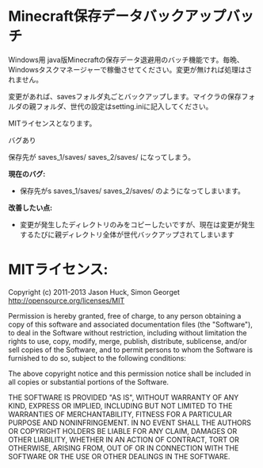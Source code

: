 
# Minecraft保存データバックアップバッチ

Windows用 java版Minecraftの保存データ退避用のバッチ機能です。毎晩、Windowsタスクマネージャーで稼働させてください。変更が無ければ処理はされません。

変更があれば、savesフォルダ丸ごとバックアップします。マイクラの保存フォルダの親フォルダ、世代の設定はsetting.iniに記入してください。

MITライセンスとなります。


バグあり

保存先が
saves_1/saves/
saves_2/saves/
になってしまう。

**現在のバグ:**
- 保存先がs
saves_1/saves/
saves_2/saves/
のようになってしまいます。

**改善したい点:**
- 変更が発生したディレクトリのみをコピーしたいですが、現在は変更が発生するたびに親ディレクトリ全体が世代バックアップされてしまいます


# MITライセンス:

Copyright (c) 2011-2013 Jason Huck, Simon Georget http://opensource.org/licenses/MIT

Permission is hereby granted, free of charge, to any person obtaining a copy of this software and associated documentation files (the "Software"), to deal in the Software without restriction, including without limitation the rights to use, copy, modify, merge, publish, distribute, sublicense, and/or sell copies of the Software, and to permit persons to whom the Software is furnished to do so, subject to the following conditions:

The above copyright notice and this permission notice shall be included in all copies or substantial portions of the Software.

THE SOFTWARE IS PROVIDED "AS IS", WITHOUT WARRANTY OF ANY KIND, EXPRESS OR IMPLIED, INCLUDING BUT NOT LIMITED TO THE WARRANTIES OF MERCHANTABILITY, FITNESS FOR A PARTICULAR PURPOSE AND NONINFRINGEMENT. IN NO EVENT SHALL THE AUTHORS OR COPYRIGHT HOLDERS BE LIABLE FOR ANY CLAIM, DAMAGES OR OTHER LIABILITY, WHETHER IN AN ACTION OF CONTRACT, TORT OR OTHERWISE, ARISING FROM, OUT OF OR IN CONNECTION WITH THE SOFTWARE OR THE USE OR OTHER DEALINGS IN THE SOFTWARE.